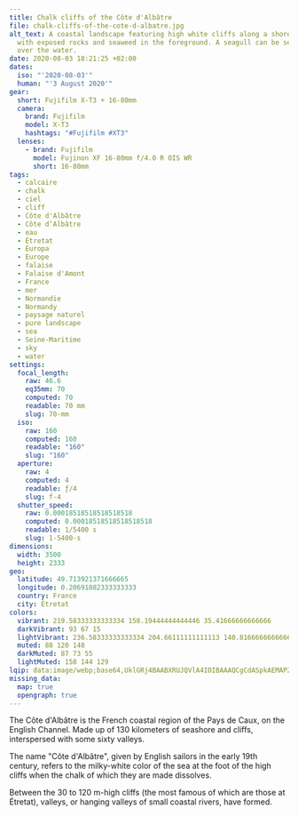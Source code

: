 ```yaml
---
title: Chalk cliffs of the Côte d'Albâtre
file: chalk-cliffs-of-the-cote-d-albatre.jpg
alt_text: A coastal landscape featuring high white cliffs along a shoreline,
  with exposed rocks and seaweed in the foreground. A seagull can be seen flying
  over the water.
date: 2020-08-03 18:21:25 +02:00
dates:
  iso: "'2020-08-03'"
  human: "'3 August 2020'"
gear:
  short: Fujifilm X-T3 + 16-80mm
  camera:
    brand: Fujifilm
    model: X-T3
    hashtags: "#Fujifilm #XT3"
  lenses:
    - brand: Fujifilm
      model: Fujinon XF 16-80mm f/4.0 R OIS WR
      short: 16-80mm
tags:
  - calcaire
  - chalk
  - ciel
  - cliff
  - Côte d'Albâtre
  - Côte d’Albâtre
  - eau
  - Étretat
  - Europa
  - Europe
  - falaise
  - Falaise d'Amont
  - France
  - mer
  - Normandie
  - Normandy
  - paysage naturel
  - pure landscape
  - sea
  - Seine-Maritime
  - sky
  - water
settings:
  focal_length:
    raw: 46.6
    eq35mm: 70
    computed: 70
    readable: 70 mm
    slug: 70-mm
  iso:
    raw: 160
    computed: 160
    readable: "160"
    slug: "160"
  aperture:
    raw: 4
    computed: 4
    readable: ƒ/4
    slug: f-4
  shutter_speed:
    raw: 0.00018518518518518518
    computed: 0.00018518518518518518
    readable: 1/5400 s
    slug: 1-5400-s
dimensions:
  width: 3500
  height: 2333
geo:
  latitude: 49.713921371666665
  longitude: 0.20691082333333333
  country: France
  city: Étretat
colors:
  vibrant: 219.58333333333334 158.19444444444446 35.41666666666666
  darkVibrant: 93 67 15
  lightVibrant: 236.58333333333334 204.66111111111113 140.81666666666666
  muted: 88 120 148
  darkMuted: 87 73 55
  lightMuted: 158 144 129
lqip: data:image/webp;base64,UklGRj4BAABXRUJQVlA4IDIBAAAQCgCdASpkAEMAP2Gev1iytKavNfiq6pAsCWUAzgMSnt7DTDy69Djxjt0yx7uRXAw7jsAVI2KZ4NfC61wnPaLTCGQn6uv50XxP9QGURwQqfAimutku9wXuAAD+xxPCbq01o6HSNFBwgU7wAGVq5P39GczPmhFZBsPg5vnXL4u2ohfc0XzGuxmHJzKZLDLS5WidnZETZNBQJZK5CQzV/L1G5c0FfaUlECWgBJ7xrXqJhkCZQUocw/S2zZP3g+Gj1tZDVczZHf3LBHHNLSF8oUgumYTz2f8QB9WTLkE8c8yrgbSmRe8Xc+wskgGh1d/Il6fXjh/reA4u7iUimyvF391e/x8VH/m1NexEnGsKcDPQOTl4K3aLws/tSm0tPleohEXjF6YOWZda9Z53qi3e3qsAAAA=
missing_data:
  map: true
  opengraph: true
---
```


The Côte d'Albâtre is the French coastal region of the Pays de Caux, on the English Channel. Made up of 130 kilometers of seashore and cliffs, interspersed with some sixty valleys.

The name "Côte d'Albâtre", given by English sailors in the early 19th century, refers to the milky-white color of the sea at the foot of the high cliffs when the chalk of which they are made dissolves.

Between the 30 to 120 m-high cliffs (the most famous of which are those at Étretat), valleys, or hanging valleys of small coastal rivers, have formed.
